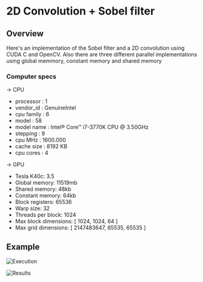 <h1>2D Convolution + Sobel filter</h1>
<h2>Overview</h2>
<p>Here's an implementation of the Sobel filter and a 2D convolution using CUDA C and OpenCV. Also there are three different parallel implementations
using global memmory, constant memory and shared memory</p>
<h3>Computer specs</h3>
<p>&#8594; <span class="caps">CPU</span> </p>
<ul>
	<li>processor       : 1</li>
	<li>vendor_id       : GenuineIntel</li>
	<li>cpu family      : 6</li>
	<li>model           : 58</li>
	<li>model name      : Intel&#174; Core&#8482; i7-3770K <span class="caps">CPU</span> @ 3.50GHz</li>
	<li>stepping        : 9</li>
	<li>cpu MHz         : 1600.000</li>
	<li>cache size      : 8192 KB</li>
	<li>cpu cores       : 4</li>
</ul>
<p>&#8594; <span class="caps">GPU</span> </p>
<ul>
	<li>Tesla K40c: 3.5</li>
	<li>Global memory:   11519mb</li>
	<li>Shared memory:   48kb</li>
	<li>Constant memory: 64kb</li>
	<li>Block registers: 65536</li>
	<li>Warp size:         32</li>
	<li>Threads per block: 1024</li>
	<li>Max block dimensions: [ 1024, 1024, 64 ]</li>
	<li>Max grid dimensions:  [ 2147483647, 65535, 65535 ]</li>
</ul>
<h2>Example</h2>
<p><img src="Images/Source/img1.jpg" alt="Execution" /></p>
<p></p>
<p><img src="Images/Serial/SerialImg1.png" alt="Results" /></p>
